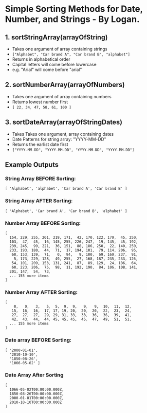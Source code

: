 # Simple Sorting Methods for Date, Number, and Strings - By Logan.


## 1. sortStringArray(arrayOfString)
- Takes one argument of array containing strings
- `["Alphabet", "Car brand A", "Car brand B", "alphabet"]`
- Returns in alphabetical order
- Capital letters will come before lowercase
- e.g. "Arial" will come before "arial"

## 2. sortNumberArray(arrayOfNumbers)
- Takes one argument of array containing numbers
- Returns lowest number first
- `[ 22, 34, 47, 58, 61, 100 ]`

## 3. sortDateArray(arrayOfStringDates)
- Takes Takes one argument, array containing dates
- Date Patterns for string array: "YYYY-MM-DD"
- Returns the earlist date first
- `["YYYY-MM-DD", "YYYY-MM-DD", "YYYY-MM-DD", "YYYY-MM-DD"]`




## Example Outputs

### String Array BEFORE Sorting: 
 `[ 'Alphabet', 'alphabet', 'Car brand A', 'Car brand B' ]`

### String Array AFTER Sorting: 
`[ 'Alphabet', 'Car brand A', 'Car brand B', 'alphabet' ]`


### Number Array BEFORE Sorting:
```
[
  154, 229, 255, 201, 219, 171,  42, 170, 122, 170,  45, 250,
  103,  47,  45,  16, 145, 255, 226, 247,  19, 145,  45, 192,
  239, 245,  99, 221,  36, 151,  88, 186, 250,  22, 140, 250,
  233, 193, 180,  44,  71,  17, 194, 101,  79, 114, 206,  95,
   60, 153, 139,  71,   0,  94,   9, 100,  69, 160, 237,  91,
    5, 173, 229, 128,  49, 255,  27, 168, 187, 235, 233, 126,
   54, 101, 209, 153, 131, 241,  87,  89, 129,  24, 186,  64,
   60, 223, 206,  75,  98,  11, 192, 190,  84, 106, 108, 141,
  201, 147,  54,  73,
  ... 155 more items
]
```

### Number Array AFTER Sorting:
``` 
[
    0,   0,   3,   5,  5,  9,  9,   9,   9,  10,  11,  12,
   15,  16,  16,  17, 17, 19, 20,  20,  20,  22,  23,  24,
   27,  27,  27,  29, 29, 31, 33,  33,  36,  36,  39,  41,
   42,  43,  44,  44, 45, 45, 45,  45,  47,  49,  51,  51,
  ... 155 more items
] 
```


### Date array BEFORE Sorting:
``` 
[ '2000-01-01',
  '2010-10-10',
  '1850-08-26',
  '1066-05-02' ]
```

### Date Array After Sorting

```
[
  1066-05-02T00:00:00.000Z,
  1850-08-26T00:00:00.000Z,
  2000-01-01T00:00:00.000Z,
  2010-10-10T00:00:00.000Z
]
```